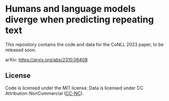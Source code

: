# Humans and language models diverge when predicting repeating text

This repository contains the code and data for the CoNLL 2023 paper, to be released soon.

arXiv: https://arxiv.org/abs/2310.06408

## License

Code is licensed under the MIT license. Data is licensed under CC Attribution-NonCommercial ([CC-NC](https://creativecommons.org/licenses/by-nc/4.0/)).
